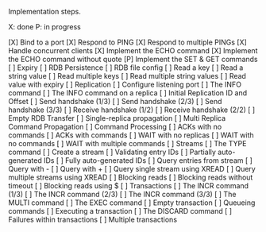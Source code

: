 Implementation steps.

X: done
P: in progress

[X] Bind to a port
[X] Respond to PING
[X] Respond to multiple PINGs
[X] Handle concurrent clients
[X] Implement the ECHO command
[X] Implement the ECHO command without quote
[P] Implement the SET & GET commands
[ ] Expiry
[ ] RDB Persistence
[ ] RDB file config
[ ] Read a key
[ ] Read a string value
[ ] Read multiple keys
[ ] Read multiple string values
[ ] Read value with expiry
[ ] Replication
[ ] Configure listening port
[ ] The INFO command
[ ] The INFO command on a replica
[ ] Initial Replication ID and Offset
[ ] Send handshake (1/3)
[ ] Send handshake (2/3)
[ ] Send handshake (3/3)
[ ] Receive handshake (1/2)
[ ] Receive handshake (2/2)
[ ] Empty RDB Transfer
[ ] Single-replica propagation
[ ] Multi Replica Command Propagation
[ ] Command Processing
[ ] ACKs with no commands
[ ] ACKs with commands
[ ] WAIT with no replicas
[ ] WAIT with no commands
[ ] WAIT with multiple commands
[ ] Streams
[ ] The TYPE command
[ ] Create a stream
[ ] Validating entry IDs
[ ] Partially auto-generated IDs
[ ] Fully auto-generated IDs
[ ] Query entries from stream
[ ] Query with -
[ ] Query with +
[ ] Query single stream using XREAD
[ ] Query multiple streams using XREAD
[ ] Blocking reads
[ ] Blocking reads without timeout
[ ] Blocking reads using $
[ ] Transactions
[ ] The INCR command (1/3)
[ ] The INCR command (2/3)
[ ] The INCR command (3/3)
[ ] The MULTI command
[ ] The EXEC command
[ ] Empty transaction
[ ] Queueing commands
[ ] Executing a transaction
[ ] The DISCARD command
[ ] Failures within transactions
[ ] Multiple transactions
